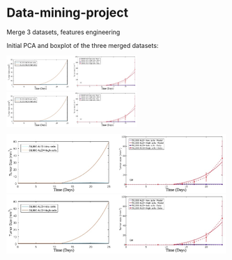# Data-mining-project
Merge 3 datasets, features engineering

Initial PCA and boxplot of the three merged datasets:
<p float="left">
  <img src="https://github.com/Riccardo-Cpt/Modelling-project/blob/master/Fig2A_merged.jpg?raw=true" width="300" />
  <img src="https://github.com/Riccardo-Cpt/Modelling-project/blob/master/Fig2A_merged.jpg?raw=true" width="300" /> 
</p>




![alt text](https://github.com/Riccardo-Cpt/Modelling-project/blob/master/Fig2A_merged.jpg?raw=true)
![alt text](https://github.com/Riccardo-Cpt/Modelling-project/blob/master/Fig2A_merged.jpg?raw=true)

